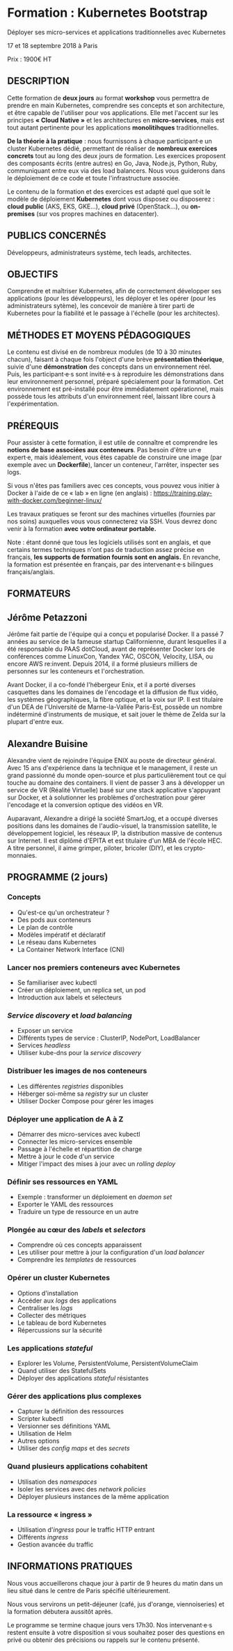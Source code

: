 # Formation : Kubernetes Bootstrap

Déployer ses micro-services et applications traditionnelles avec Kubernetes

17 et 18 septembre 2018 à Paris

Prix : 1900€ HT

## DESCRIPTION

Cette formation de **deux jours** au format **workshop** vous permettra de prendre en main Kubernetes, comprendre ses concepts et son architecture, et être capable de l'utiliser pour vos applications. Elle met l'accent sur les principes **« Cloud Native »** et les architectures en **micro-services**, mais est tout autant pertinente pour les applications **monolitihques** traditionnelles.

**De la théorie à la pratique** : nous fournissons à chaque participant·e un cluster Kubernetes dédié, permettant de réaliser de **nombreux exercices concrets** tout au long des deux jours de formation. Les exercices proposent des composants écrits (entre autres) en Go, Java, Node.js, Python, Ruby, communiquant entre eux via des load balancers. Nous vous guiderons dans le déploiement de ce code et toute l'infrastructure associée.

Le contenu de la formation et des exercices est adapté quel que soit le modèle de déploiement **Kubernetes** dont vous disposez ou disposerez : **cloud public** (AKS, EKS, GKE…), **cloud privé** (OpenStack…), ou **on-premises** (sur vos propres machines en datacenter).


## PUBLICS CONCERNÉS

Développeurs, administrateurs système, tech leads, architectes.


## OBJECTIFS

Comprendre et maîtriser Kubernetes, afin de correctement développer ses applications (pour les développeurs), les déployer et les opérer (pour les administrateurs sytème), les concevoir de manière à tirer parti de Kubernetes pour la fiabilité et le passage à l'échelle (pour les architectes).


## MÉTHODES ET MOYENS PÉDAGOGIQUES

Le contenu est divisé en de nombreux modules (de 10 à 30 minutes chacun), faisant à chaque fois l'object
d'une brève **présentation théorique**, suivie d'une **démonstration** des concepts dans un environnement réel.
Puis, les participant·e·s sont invité·e·s à reproduire les démonstrations dans leur environnement personnel,
préparé spécialement pour la formation. Cet environnement est pré-installé pour être immédiatement opérationnel,
mais possède tous les attributs d'un environnement réel, laissant libre cours à l'expérimentation. 


## PRÉREQUIS

Pour assister à cette formation, il est utile de connaître et comprendre les **notions de base associées aux conteneurs**.
Pas besoin d'être un·e expert·e, mais idéalement, vous êtes capable de construire une image (par exemple avec un
**Dockerfile**), lancer un conteneur, l'arrêter, inspecter ses logs.

Si vous n'êtes pas familiers avec ces concepts, vous pouvez vous initier à Docker à l'aide de ce « lab » en
ligne (en anglais) : https://training.play-with-docker.com/beginner-linux/

Les travaux pratiques se feront sur des machines virtuelles (fournies par nos soins) auxquelles vous vous connecterez via SSH. Vous devrez donc venir à la formation **avec votre ordinateur portable.**

Note : étant donné que tous les logiciels utilisés sont en anglais, et que certains termes techniques n'ont pas de traduction assez précise en français, **les supports de formation fournis sont en anglais.** En revanche, la formation est présentée en français, par des intervenant·e·s bilingues français/anglais.


## FORMATEURS


## Jérôme Petazzoni

Jérôme fait partie de l'équipe qui a conçu et popularisé Docker. Il a passé 7 années au service de la fameuse startup Californienne, durant lesquelles il a été responsable du PAAS dotCloud, avant de représenter Docker lors de conférences comme LinuxCon, Yandex YAC, OSCON, Velocity, LISA, ou encore AWS re:invent. Depuis 2014, il a formé plusieurs milliers de personnes sur les conteneurs et l'orchestration.

Avant Docker, il a co-fondé l'hébergeur Enix, et il a porté diverses casquettes dans les domaines de l'encodage et la diffusion de flux vidéo, les systèmes géographiques, la fibre optique, et la voix sur IP. Il est titulaire d'un DEA de l'Université de Marne-la-Vallée Paris-Est, possède un nombre indéterminé d'instruments de musique, et sait jouer le thème de Zelda sur la plupart d'entre eux.


## Alexandre Buisine

Alexandre vient de rejoindre l'équipe ENIX au poste de directeur général. Avec 15 ans d'expérience dans la technique et le management, il reste un grand passionné du monde open-source et plus particulièrement tout ce qui touche au domaine des containers. Il vient de passer 3 ans à développer un service de VR (Réalité Virtuelle) basé sur une stack applicative s'appuyant sur Docker, et à solutionner les problèmes d'orchestration pour gérer l'encodage et la conversion optique des vidéos en VR.

Auparavant, Alexandre a dirigé la société SmartJog, et a occupé diverses positions dans les domaines de l'audio-visuel, la transmission satellite, le développement logiciel, les réseaux IP, la distribution massive de contenus sur Internet. Il est diplômé d'EPITA et est titulaire d'un MBA de l'école HEC. A titre personnel, il aime grimper, piloter, bricoler (DIY), et les crypto-monnaies.


## PROGRAMME (2 jours)

### Concepts

- Qu'est-ce qu'un orchestrateur ?
- Des pods aux conteneurs
- Le plan de contrôle
- Modèles impératif et déclaratif
- Le réseau dans Kubernetes
- La Container Network Interface (CNI)

### Lancer nos premiers conteneurs avec Kubernetes

- Se familiariser avec kubectl
- Créer un déploiement, un replica set, un pod
- Introduction aux labels et sélecteurs

### *Service discovery* et *load balancing*

- Exposer un service
- Différents types de service : ClusterIP, NodePort, LoadBalancer
- Services *headless*
- Utiliser kube-dns pour la *service discovery*

### Distribuer les images de nos conteneurs

- Les différentes *registries* disponibles
- Héberger soi-même sa *registry* sur un cluster
- Utiliser Docker Compose pour gérer les images

### Déployer une application de A à Z

- Démarrer des micro-services avec kubectl
- Connecter les micro-services ensemble
- Passage à l'échelle et répartition de charge
- Mettre à jour le code d'un service
- Mitiger l'impact des mises à jour avec un *rolling deploy*

### Définir ses ressources en YAML

- Exemple : transformer un déploiement en *daemon set*
- Exporter le YAML des ressources
- Traduire un type de ressource en un autre

### Plongée au cœur des *labels* et *selectors*

- Comprendre où ces concepts apparaissent
- Les utiliser pour mettre à jour la configuration d'un *load balancer*
- Comprendre les *templates* de ressources

### Opérer un cluster Kubernetes

- Options d'installation
- Accéder aux *logs* des applications
- Centraliser les *logs*
- Collecter des métriques
- Le tableau de bord Kubernetes
- Répercussions sur la sécurité

### Les applications *stateful*

- Explorer les Volume, PersistentVolume, PersistentVolumeClaim
- Quand utiliser des StatefulSets
- Déployer des applications *stateful* résistantes

### Gérer des applications plus complexes

- Capturer la définition des ressources
- Scripter kubectl
- Versionner ses définitions YAML
- Utilisation de Helm
- Autres options
- Utiliser des *config maps* et des *secrets*

### Quand plusieurs applications cohabitent

- Utilisation des *namespaces*
- Isoler les services avec des *network policies*
- Déployer plusieurs instances de la même application

### La ressource « ingress »

- Utilisation d'*ingress* pour le traffic HTTP entrant
- Différents *ingress*
- Gestion avancée du traffic


## INFORMATIONS PRATIQUES

Nous vous accueillerons chaque jour à partir de 9 heures du matin dans un lieu situé dans le centre de Paris spécifié ultérieurement.

Nous vous servirons un petit-déjeuner (café, jus d'orange, viennoiseries) et la formation débutera aussitôt après.

Le programme se termine chaque jours vers 17h30. Nos intervenant·e·s restent ensuite à votre disposition si vous souhaitez
poser des questions en privé ou obtenir des précisions ou rappels sur le contenu présenté.

